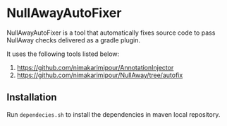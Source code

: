 # NullAwayAutoFixer
NullAwayAutoFixer is a tool that automatically fixes source code to pass NullAway checks delivered as a gradle plugin.

It uses the following tools listed below:

1. https://github.com/nimakarimipour/AnnotationInjector
2. https://github.com/nimakarimipour/NullAway/tree/autofix

## Installation

Run ```dependecies.sh``` to install the dependencies in maven local repository.
